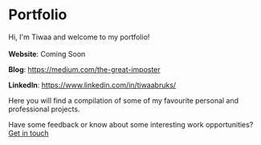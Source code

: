 # Portfolio
Hi, I'm Tiwaa and welcome to my portfolio!\
\
**Website**: Coming Soon

**Blog**: https://medium.com/the-great-imposter

**LinkedIn**: https://www.linkedin.com/in/tiwaabruks/

Here you will find a compilation of some of my favourite personal and professional projects. 

Have some feedback or know about some interesting work opportunities? [Get in touch](mailto:ctbruks@gmail.com "ctbruks@gmail.com") 
